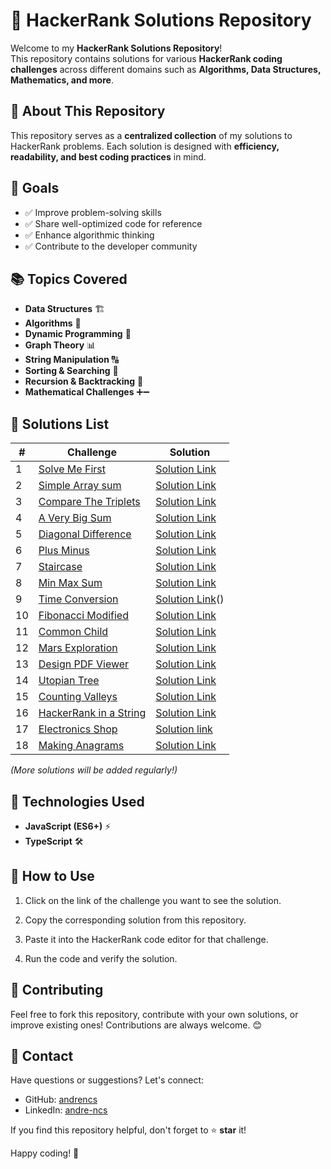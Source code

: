# 🚀 HackerRank Solutions Repository

Welcome to my **HackerRank Solutions Repository**!  
This repository contains solutions for various **HackerRank coding challenges** across different domains such as **Algorithms, Data Structures, Mathematics, and more**.

## 📌 About This Repository

This repository serves as a **centralized collection** of my solutions to HackerRank problems. Each solution is designed with **efficiency, readability, and best coding practices** in mind.

## 🎯 Goals

- ✅ Improve problem-solving skills
- ✅ Share well-optimized code for reference
- ✅ Enhance algorithmic thinking
- ✅ Contribute to the developer community

## 📚 Topics Covered

- **Data Structures** 🏗️
- **Algorithms** 🔢
- **Dynamic Programming** 🚀
- **Graph Theory** 📊
- **String Manipulation** 🔠
- **Sorting & Searching** 🔎
- **Recursion & Backtracking** 🔁
- **Mathematical Challenges** ➕➖

## 📝 Solutions List

| #   | Challenge                                                                          | Solution                                                           |
| --- | ---------------------------------------------------------------------------------- | ------------------------------------------------------------------ |
| 1   | [Solve Me First](https://hackerrank.com/challenges/solve-me-first)                 | [Solution Link](./Prepare/Algorithms/Warmup/SolveMeFirst.ts)       |
| 2   | [Simple Array sum](https://hackerrank.com/challenges/simple-array-sum)             | [Solution Link](./Prepare/Algorithms/Warmup/SimpleArraySum.ts)     |
| 3   | [Compare The Triplets](https://hackerrank.com/challenges/compare-the-triplets)     | [Solution Link](./Prepare/Algorithms/Warmup/CompareTheTriplets.ts) |
| 4   | [A Very Big Sum](https://hackerrank.com/challenges/a-very-big-sum)                 | [Solution Link](./Prepare/Algorithms/Warmup/AVeryBigSum.ts)        |
| 5   | [Diagonal Difference](https://hackerrank.com/challenges/diagonal-difference/)      | [Solution Link](./Prepare/Algorithms/Warmup/DiagonalDifference.ts) |
| 6   | [Plus Minus](https://hackerrank.com/challenges/plus-minus/)                        | [Solution Link](./Prepare/Algorithms/Warmup/PlusMinus.ts)          |
| 7   | [Staircase](https://hackerrank.com/challenges/staircase/)                          | [Solution Link](./Prepare/Algorithms/Warmup/Staircase.ts)          |
| 8   | [Min Max Sum](https://hackerrank.com/challenges/mini-max-sum)                      | [Solution Link](./Prepare/Algorithms/Warmup/MinMaxSum.ts)          |
| 9   | [Time Conversion](https://hackerrank.com/challenges/time-conversion)               | [Solution Link](./Prepare/Algorithms/Warmup/TimeConversion.ts)()   |
| 10  | [Fibonacci Modified](https://hackerrank.com/challenges/fibonacci-modified)         | [Solution Link](./Dynamic%20programing/FibonacciModified.ts)       |
| 11  | [Common Child](https://hackerrank.com/challenges/common-child)                     | [Solution Link](./String/CommonChild.ts)                           |
| 12  | [Mars Exploration](https://hackerrank.com/challenges/mars-exploration)             | [Solution Link](./String/MarsExploration.ts)                       |
| 13  | [Design PDF Viewer](https://hackerrank.com/challenges/designer-pdf-viewer)         | [Solution Link](./Implementation/DesignPDFViewer.ts)               |
| 14  | [Utopian Tree](https://hackerrank.com/challenges/utopian-tree)                     | [Solution Link](./Implementation/UtopianTree.ts)                   |
| 15  | [Counting Valleys](https://hackerrank.com/challenges/counting-valleys)             | [Solution Link](./Implementation/CountingValleys.ts)               |
| 16  | [HackerRank in a String](https://hackerrank.com/challenges/hackerrank-in-a-string) | [Solution Link](./String/HackerRankInAString.ts)                   |
| 17  | [Electronics Shop](https://hackerrank.com/challenges/electronics-shop)             | [Solution link](./Implementation/EletronicsShop.ts)                |
| 18  | [Making Anagrams](https://hackerrank.com/challenges/making-anagrams)               | [Solution Link](./String/MakingAnagrams.ts)                        |

_(More solutions will be added regularly!)_

## 🔧 Technologies Used

- **JavaScript (ES6+)** ⚡
- **TypeScript** 🛠️

## 🚀 How to Use

1. Click on the link of the challenge you want to see the solution.

2. Copy the corresponding solution from this repository.

3. Paste it into the HackerRank code editor for that challenge.

4. Run the code and verify the solution.

## 🌟 Contributing

Feel free to fork this repository, contribute with your own solutions, or improve existing ones! Contributions are always welcome. 😊

## 📩 Contact

Have questions or suggestions? Let's connect:

- GitHub: [andrencs](https://github.com/andrencs)
- LinkedIn: [andre-ncs](https://linkedin.com/in/andre-ncs/)

If you find this repository helpful, don't forget to ⭐ **star** it!

Happy coding! 🚀
